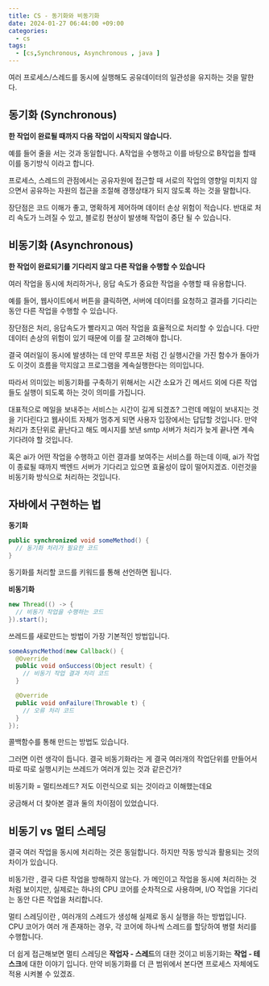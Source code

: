 ```yaml
---
title: CS - 동기화와 비동기화
date: 2024-01-27 06:44:00 +09:00
categories:
  - cs
tags:
  - [cs,Synchronous, Asynchronous , java ]
---
```

여러 프로세스/스레드를 동시에 실행해도 공유데이터의 일관성을 유지하는 것을 말한다.

## 동기화 (Synchronous)

**한 작업이 완료될 때까지 다음 작업이 시작되지 않습니다.**

예를 들어 줄을 서는 것과 동일합니다. A작업을 수행하고 이를 바탕으로 B작업을 할때 이를 동기방식 이라고 합니다.

프로세스, 스레드의 관점에서는 공유자원에 접근할 때 서로의 작업의 영향일 미치지 않으면서 공유하는 자원의 접근을 조절해 경쟁상태가 되지 않도록 하는 것을 말합니다.

장단점은 코드 이해가 좋고, 명확하게 제어하며 데이터 손상 위험이 적습니다. 반대로 처리 속도가 느려질 수 있고, 블로킹 현상이 발생해 작업이 중단 될 수 있습니다.

## 비동기화 (Asynchronous)

**한 작업이 완료되기를 기다리지 않고 다른 작업을 수행할 수 있습니다**

여러 작업을 동시에 처리하거나, 응답 속도가 중요한 작업을 수행할 때 유용합니다. 

예를 들어, 웹사이트에서 버튼을 클릭하면, 서버에 데이터를 요청하고 결과를 기다리는 동안 다른 작업을 수행할 수 있습니다.

장단점은 처리, 응답속도가 빨라지고 여러 작업을 효율적으로 처리할 수 있습니다. 다만 데이터 손상의 위험이 있기 때문에 이를 잘 고려해야 합니다.

결국 여러일이 동시에 발생하는 데 만약 루프문 처럼 긴 실행시간을 가진 함수가 돌아가도 이것이 흐름을 막지않고 프로그램을 계속실행한다는 의미입니다.

따라서 의미있는 비동기화를 구축하기 위해서는 시간 소요가 긴 메서드 외에 다른 작업들도 실행이 되도록 하는 것이 의미를 가집니다.

대표적으로 메일을 보내주는 서비스는 시간이 길게 되겠죠? 그런데 메일이 보내지는 것을 기다린다고 웹사이트 자체가 멈추게 되면 사용자 입장에서는 답답할 것입니다. 만약 처리가 초단위로 끝난다고 해도 메시지를 보낸 smtp 서버가 처리가 늦게 끝나면 계속 기다려야 할 것입니다.

혹은 ai가 어떤 작업을 수행하고 이런 결과를 보여주는 서비스를 하는데 이때, ai가 작업이 종료될 때까지 백엔드 서버가 기다리고 있으면 효율성이 많이 떨어지겠죠. 이런것을 비동기화 방식으로 처리하는 것입니다.

## 자바에서 구현하는 법

**동기화**

```java
public synchronized void someMethod() {
  // 동기화 처리가 필요한 코드
}
```

동기화를 처리할 코드를 키워드를 통해 선언하면 됩니다.

**비동기화**

```java
new Thread(() -> {
  // 비동기 작업을 수행하는 코드
}).start();
```

쓰레드를 새로만드는 방법이 가장 기본적인 방법입니다.

```java
someAsyncMethod(new Callback() {
  @Override
  public void onSuccess(Object result) {
    // 비동기 작업 결과 처리 코드
  }

  @Override
  public void onFailure(Throwable t) {
    // 오류 처리 코드
  }
});
```

콜백함수를 통해 만드는 방법도 있습니다. 

그러면 이런 생각이 듭니다. 결국 비동기화라는 게 결국 여러개의 작업단위를 만들어서 따로 따로 실행시키는 쓰레드가 여러개 있는 것과 같은건가?

비동기화 = 멀티쓰레드? 저도 이런식으로 되는 것이라고 이해했는데요

궁금해서 더 찾아본 결과 둘의 차이점이 있었습니다.

## 비동기 vs 멀티 스레딩

결국 여러 작업을 동시에 처리하는 것은 동일합니다. 하지만 작동 방식과 활용되는 것의 차이가 있습니다.

비동기란 , 결국 다른 작업을 방해하지 않는다. 가 메인이고 작업을 동시에 처리하는 것처럼 보이지만, 실제로는 하나의 CPU 코어를 순차적으로 사용하며, I/O 작업을 기다리는 동안 다른 작업을 처리합니다.

멀티 스레딩이란 , 여러개의 스레드가 생성해 실제로 동시 실행을 하는 방법입니다.  CPU 코어가 여러 개 존재하는 경우, 각 코어에 하나씩 스레드를 할당하여 병렬 처리를 수행합니다. 

더 쉽게 접근해보면 멀티 스레딩은 **작업자 - 스레드**의 대한 것이고 비동기화는 **작업 - 테스크**에 대한 이야기 입니다. 만약 비동기화를 더 큰 범위에서 본다면 프로세스 자체에도 적용 시켜볼 수 있겠죠.